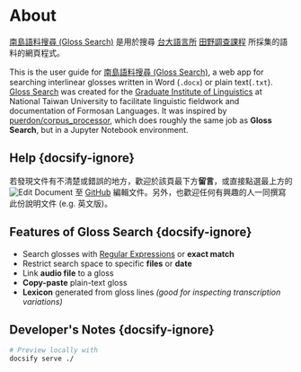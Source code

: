 
# About

 [南島語料搜尋 (Gloss Search)](https://glosss.yongfu.name) 是用於搜尋 [台大語言所](https://linguistics.ntu.edu.tw) [田野調查課程](https://nol2.aca.ntu.edu.tw/nol/coursesearch/print_table.php?course_id=142%20M0210&class=&dpt_code=1420&ser_no=10017&semester=108-2&lang=CH) 所採集的語料的網頁程式。

This is the user guide for [南島語料搜尋 (Gloss Search)](https://glosss.yongfu.name), a web app for searching interlinear glosses written in Word (`.docx`) or plain text(`.txt`). [Gloss Search](https://glosss.yongfu.name) was created for the [Graduate Institute of Linguistics](https://linguistics.ntu.edu.tw) at National Taiwan University to facilitate linguistic fieldwork and documentation of Formosan Languages. It was inspired by [puerdon/corpus_processor](https://github.com/puerdon/corpus_processor), which does roughly the same job as **Gloss Search**, but in a Jupyter Notebook environment.


## Help {docsify-ignore}

若發現文件有不清楚或錯誤的地方，歡迎於該頁最下方**留言**，或直接點選最上方的 ![Edit Document](https://github.githubassets.com/images/icons/emoji/memo.png ':class=emoji') 至 [GitHub](https://github.com) 編輯文件。另外，也歡迎任何有興趣的人一同撰寫此份說明文件 (e.g. 英文版)。


## Features of Gloss Search {docsify-ignore}

- Search glosses with [Regular Expressions](https://en.wikipedia.org/wiki/Regular_expression) or **exact match**
- Restrict search space to specific **files** or **date**
- Link **audio file** to a gloss
- **Copy-paste** plain-text gloss
- **Lexicon** generated from gloss lines *(good for inspecting transcription variations)*

  

## Developer's Notes {docsify-ignore}

```bash
# Preview locally with
docsify serve ./
```